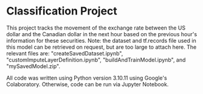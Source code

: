 # Classification Project

This project tracks the movement of the exchange rate between the US dollar and the Canadian dollar in the next hour based on the previous hour's information for these securities. Note: the dataset and tf.records file used in this model can be retrieved on request, but are too large to attach here. The relevant files are: "createSavedDataset.ipynb", "customImputeLayerDefinition.ipynb", "buildAndTrainModel.ipynb", and "mySavedModel.zip".

All code was written using Python version 3.10.11 using Google's Colaboratory. Otherwise, code can be run via Jupyter Notebook.

